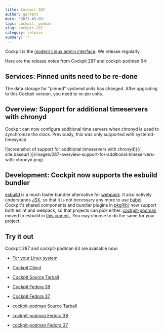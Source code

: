 ```yaml
---
title: Cockpit 287
author: garrett
date: '2023-03-09'
tags: cockpit, podman
slug: cockpit-287
category: release
summary: ''
---
```


Cockpit is the [modern Linux admin interface](https://cockpit-project.org/).
We release regularly.

Here are the release notes from Cockpit 287 and cockpit-podman 64:


## Services: Pinned units need to be re-done

The data storage for "pinned" systemd units has changed. After upgrading to this Cockpit version, you need to re-pin units.

## Overview: Support for additional timeservers with chronyd

Cockpit can now configure additional time servers when chronyd is used to synchronize the clock. Previously, this was only supported with systemd-timesyncd.

![screenshot of support for additional timeservers with chronyd]({{ site.baseurl }}/images/287-overview-support-for-additional-timeservers-with-chronyd.png)


## Development: Cockpit now supports the esbuild bundler

[esbuild](https://esbuild.github.io/) is a much faster bundler alternative for [webpack](https://webpack.js.org/). It also  natively understands [JSX](https://reactjs.org/docs/introducing-jsx.html), so that it is not necessary any more to use [babel](https://babeljs.io/). Cockpit's shared components and bundler plugins in [pkg/lib/](https://github.com/cockpit-project/cockpit/tree/main/pkg/lib) now support both eslint and webpack, so that projects can pick either. [cockpit-podman](https://github.com/cockpit-project/cockpit-podman) moved to esbuild in [this commit](https://github.com/cockpit-project/cockpit-podman/commit/d48f58297f66d2f6390aa85b54883d9be980850b). You may choose to do the same for your project.


## Try it out

Cockpit 287 and cockpit-podman 64 are available now:

* [For your Linux system](https://cockpit-project.org/running.html)
* [Cockpit Client](https://flathub.org/apps/details/org.cockpit_project.CockpitClient)

* [Cockpit Source Tarball](https://github.com/cockpit-project/cockpit/releases/tag/287)
* [Cockpit Fedora 38](https://bodhi.fedoraproject.org/updates/?releases=F38&packages=cockpit)
* [Cockpit Fedora 37](https://bodhi.fedoraproject.org/updates/?releases=F37&packages=cockpit)
* [cockpit-podman Source Tarball](https://github.com/cockpit-project/cockpit-podman/releases/tag/64)
* [cockpit-podman Fedora 38](https://bodhi.fedoraproject.org/updates/?releases=F38&packages=cockpit-podman)
* [cockpit-podman Fedora 37](https://bodhi.fedoraproject.org/updates/?releases=F37&packages=cockpit-podman)

